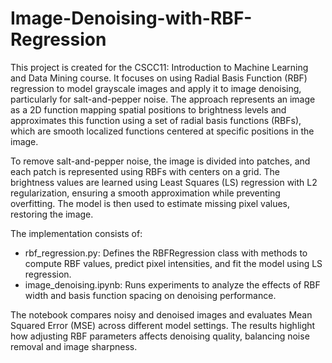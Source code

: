 # Image-Denoising-with-RBF-Regression
This project is created for the CSCC11: Introduction to Machine Learning and Data Mining course. It focuses on using Radial Basis Function (RBF) regression to model grayscale images and apply it to image denoising, particularly for salt-and-pepper noise. The approach represents an image as a 2D function mapping spatial positions to brightness levels and approximates this function using a set of radial basis functions (RBFs), which are smooth localized functions centered at specific positions in the image.

To remove salt-and-pepper noise, the image is divided into patches, and each patch is represented using RBFs with centers on a grid. The brightness values are learned using Least Squares (LS) regression with L2 regularization, ensuring a smooth approximation while preventing overfitting. The model is then used to estimate missing pixel values, restoring the image.

The implementation consists of:
- rbf_regression.py: Defines the RBFRegression class with methods to compute RBF values, predict pixel intensities, and fit the model using LS regression.
- image_denoising.ipynb: Runs experiments to analyze the effects of RBF width and basis function spacing on denoising performance.

The notebook compares noisy and denoised images and evaluates Mean Squared Error (MSE) across different model settings. The results highlight how adjusting RBF parameters affects denoising quality, balancing noise removal and image sharpness.
